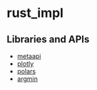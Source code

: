 # rust_impl
## Libraries and APIs
- [metaapi](https://metaapi.cloud/docs/client/)
- [plotly](https://crates.io/crates/plotly)
- [polars](https://crates.io/crates/polars)
- [argmin](https://crates.io/crates/argmin)
